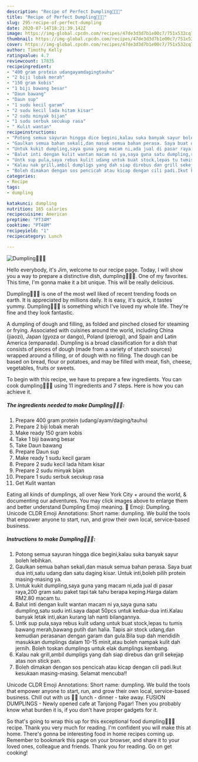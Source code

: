 ```yaml
---
description: "Recipe of Perfect Dumpling🥟🥟🥟"
title: "Recipe of Perfect Dumpling🥟🥟🥟"
slug: 295-recipe-of-perfect-dumpling
date: 2020-07-14T18:21:39.142Z
image: https://img-global.cpcdn.com/recipes/47de3d3d7b1e00c7/751x532cq70/dumpling🥟🥟🥟-resipi-foto-utama.jpg
thumbnail: https://img-global.cpcdn.com/recipes/47de3d3d7b1e00c7/751x532cq70/dumpling🥟🥟🥟-resipi-foto-utama.jpg
cover: https://img-global.cpcdn.com/recipes/47de3d3d7b1e00c7/751x532cq70/dumpling🥟🥟🥟-resipi-foto-utama.jpg
author: Timothy Kelly
ratingvalue: 4.7
reviewcount: 17835
recipeingredient:
- "400 gram protein udangayamdagingtauhu"
- "2 biji lobak merah"
- "150 gram kobis"
- "1 biji bawang besar"
- "Daun bawang"
- "Daun sup"
- "1 sudu kecil garam"
- "2 sudu kecil lada hitam kisar"
- "2 sudu minyak bijan"
- "1 sudu serbuk secukup rasa"
- " Kulit wantan"
recipeinstructions:
- "Potong semua sayuran hingga dice begini,kalau suka banyak sayur boleh lebihkan."
- "Gaulkan semua bahan sekali,dan masuk semua bahan perasa. Saya buat dua inti,satu udang dan satu daging kisar. Untuk inti,boleh pilih protein masing-masing ya."
- "Untuk kukit dumpling,saya guna yang macam ni,ada jual di pasar raya,200 gram satu paket tapi tak tahu berapa keping.Harga dalam RM2.80 macam tu."
- "Balut inti dengan kulit wantan macam ni ya,saya guna satu dumpling,satu sudu inti.saya dapat 50pcs untuk kedua-dua inti.Kalau banyak letak inti,akan kurang lah nanti bilangannya."
- "Untk sup pula,saya rebus kulit udang untuk buat stock,lepas tu tumis bawang merah,bawang putih dan halia. Tapis air stock udang,dan kemudian perasanan dengan garam dan gula.Bila sup dah mendidih masukkan dumplings dalam 10-15 minit,atau boleh nampak kulit dah jernih. Boleh toskan dumplings untuk elak dumplings kembang."
- "Kalau nak grill,ambil dumpligs yang dah siap direbus dan grill sekejap atas non stick pan."
- "Boleh dimakan dengan sos pencicah atau kicap dengan cili padi.Ikut kesukaan masing-masing. Selamat mencuba!!"
categories:
- Recipe
tags:
- dumpling

katakunci: dumpling 
nutrition: 165 calories
recipecuisine: American
preptime: "PT34M"
cooktime: "PT48M"
recipeyield: "1"
recipecategory: Lunch

---
```



![Dumpling🥟🥟🥟](https://img-global.cpcdn.com/recipes/47de3d3d7b1e00c7/751x532cq70/dumpling🥟🥟🥟-resipi-foto-utama.jpg)

Hello everybody, it's Jim, welcome to our recipe page. Today, I will show you a way to prepare a distinctive dish, dumpling🥟🥟🥟. One of my favorites. This time, I'm gonna make it a bit unique. This will be really delicious.

Dumpling🥟🥟🥟 is one of the most well liked of recent trending foods on earth. It is appreciated by millions daily. It is easy, it's quick, it tastes yummy. Dumpling🥟🥟🥟 is something which I've loved my whole life. They're fine and they look fantastic.

A dumpling of dough and filling, as folded and pinched closed for steaming or frying. Associated with cuisines around the world, including China (jiaozi), Japan (gyoza or dango), Poland (pierogi), and Spain and Latin America (empanada). Dumpling is a broad classification for a dish that consists of pieces of dough (made from a variety of starch sources) wrapped around a filling, or of dough with no filling. The dough can be based on bread, flour or potatoes, and may be filled with meat, fish, cheese, vegetables, fruits or sweets.


To begin with this recipe, we have to prepare a few ingredients. You can cook dumpling🥟🥟🥟 using 11 ingredients and 7 steps. Here is how you can achieve it.

<!--inarticleads1-->

##### The ingredients needed to make Dumpling🥟🥟🥟:

1. Prepare 400 gram protein (udang/ayam/daging/tauhu)
1. Prepare 2 biji lobak merah
1. Make ready 150 gram kobis
1. Take 1 biji bawang besar
1. Take Daun bawang
1. Prepare Daun sup
1. Make ready 1 sudu kecil garam
1. Prepare 2 sudu kecil lada hitam kisar
1. Prepare 2 sudu minyak bijan
1. Prepare 1 sudu serbuk secukup rasa
1. Get  Kulit wantan


Eating all kinds of dumplings, all over New York City + around the world, &amp; documenting our adventures. You may click images above to enlarge them and better understand Dumpling Emoji meaning. 🥟 Emoji: Dumpling. Unicode CLDR Emoji Annotations: Short name: dumpling. We build the tools that empower anyone to start, run, and grow their own local, service-based business. 

<!--inarticleads2-->

##### Instructions to make Dumpling🥟🥟🥟:

1. Potong semua sayuran hingga dice begini,kalau suka banyak sayur boleh lebihkan.
1. Gaulkan semua bahan sekali,dan masuk semua bahan perasa. Saya buat dua inti,satu udang dan satu daging kisar. Untuk inti,boleh pilih protein masing-masing ya.
1. Untuk kukit dumpling,saya guna yang macam ni,ada jual di pasar raya,200 gram satu paket tapi tak tahu berapa keping.Harga dalam RM2.80 macam tu.
1. Balut inti dengan kulit wantan macam ni ya,saya guna satu dumpling,satu sudu inti.saya dapat 50pcs untuk kedua-dua inti.Kalau banyak letak inti,akan kurang lah nanti bilangannya.
1. Untk sup pula,saya rebus kulit udang untuk buat stock,lepas tu tumis bawang merah,bawang putih dan halia. Tapis air stock udang,dan kemudian perasanan dengan garam dan gula.Bila sup dah mendidih masukkan dumplings dalam 10-15 minit,atau boleh nampak kulit dah jernih. Boleh toskan dumplings untuk elak dumplings kembang.
1. Kalau nak grill,ambil dumpligs yang dah siap direbus dan grill sekejap atas non stick pan.
1. Boleh dimakan dengan sos pencicah atau kicap dengan cili padi.Ikut kesukaan masing-masing. Selamat mencuba!!


Unicode CLDR Emoji Annotations: Short name: dumpling. We build the tools that empower anyone to start, run, and grow their own local, service-based business. Chill out with us 🥟🍻 lunch - dinner - take away. FUSION DUMPLINGS - Newly opened cafe at Tanjong Pagar! Then you probably know what burden it is, if you don&#39;t have proper gadgets for it. 

So that's going to wrap this up for this exceptional food dumpling🥟🥟🥟 recipe. Thank you very much for reading. I'm confident you will make this at home. There's gonna be interesting food in home recipes coming up. Remember to bookmark this page on your browser, and share it to your loved ones, colleague and friends. Thank you for reading. Go on get cooking!
